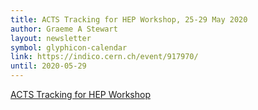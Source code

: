 ```yaml
---
title: ACTS Tracking for HEP Workshop, 25-29 May 2020
author: Graeme A Stewart
layout: newsletter
symbol: glyphicon-calendar
link: https://indico.cern.ch/event/917970/
until: 2020-05-29
---
```


[ACTS Tracking for HEP Workshop](https://indico.cern.ch/event/917970)
